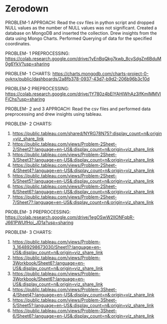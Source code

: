 # Zerodown
PROBLEM-1 APPROACH:
    Read the csv files in python script and dropped NULL values as the number of NULL values was not significant. Created a database on MongoDB and inserted the collection. Drew insights from the data using Mongo Charts. Performed Querying of data for the specified coordinates.

PROBLEM- 1 PREPROCESSING:
https://colab.research.google.com/drive/1yEnBqQkg7kwb_8cySdgZn6BduM0g6YkV?usp=sharing </br>

PROBLEM- 1 CHARTS:
https://charts.mongodb.com/charts-project-0-ovknx/public/dashboards/2a8fb378-0937-43d7-b9d2-206b96b3c10d

PROBLEM-2 PREPROCESSING:
https://colab.research.google.com/drive/1Y780z4bElYAHIWhAz3lfKmlMMVlFjChs?usp=sharing

PROBLEM- 2 and 3 APPROACH:
Read the csv files and performed data preprocessing and drew insights using tableau.

PROBLEM- 2 CHARTS:

1) https://public.tableau.com/shared/NYRG78N75?:display_count=n&:origin=viz_share_link
2) https://public.tableau.com/views/Problem-2Sheet-2/Sheet2?:language=en-US&:display_count=n&:origin=viz_share_link
3) https://public.tableau.com/views/Problem-2Sheet-3/Sheet3?:language=en-US&:display_count=n&:origin=viz_share_link
4) https://public.tableau.com/views/Problem-2Sheet-4/Sheet4?:language=en-US&:display_count=n&:origin=viz_share_link
5) https://public.tableau.com/views/Problem-2Sheet-5/Sheet5?:language=en-US&:display_count=n&:origin=viz_share_link
6) https://public.tableau.com/views/Problem-2Sheet-6/Sheet6?:language=en-US&:display_count=n&:origin=viz_share_link
7) https://public.tableau.com/views/Problem-2Sheet-7/Sheet7?:language=en-US&:display_count=n&:origin=viz_share_link


PROBLEM- 3 PREPROCESSING:
https://colab.research.google.com/drive/1egOSwW2IlONFqbR-J661PWUfHoi_JD1a?usp=sharing

PROBLEM- 3 CHARTS:
1) https://public.tableau.com/views/Problem-3_16489298673030/Sheet1?:language=en-US&:display_count=n&:origin=viz_share_link
2) https://public.tableau.com/views/Problem-3Workbook/Sheet6?:language=en-US&:display_count=n&:origin=viz_share_link
3) https://public.tableau.com/views/Problem-3Workbook/Sheet6?:language=en-US&:display_count=n&:origin=viz_share_link
4) https://public.tableau.com/views/Problem-3Sheet-4/Sheet4?:language=en-US&:display_count=n&:origin=viz_share_link
5) https://public.tableau.com/views/Problem-3Sheet-5/Sheet5?:language=en-US&:display_count=n&:origin=viz_share_link
6) https://public.tableau.com/views/Problem-3Sheet-6/Sheet6?:language=en-US&:display_count=n&:origin=viz_share_link

